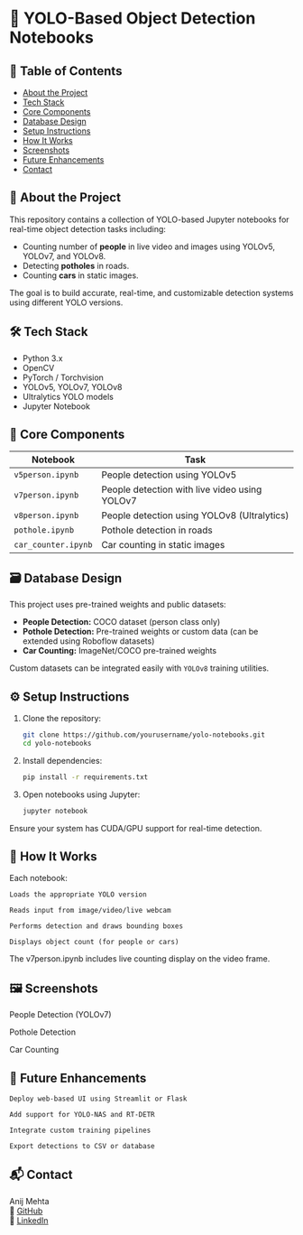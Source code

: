 # 🧠 YOLO-Based Object Detection Notebooks

## 📌 Table of Contents
- [About the Project](#-about-the-project)
- [Tech Stack](#-tech-stack)
- [Core Components](#-core-components)
- [Database Design](#-database-design)
- [Setup Instructions](#-setup-instructions)
- [How It Works](#-how-it-works)
- [Screenshots](#-screenshots)
- [Future Enhancements](#-future-enhancements)
- [Contact](#-contact)

## 📖 About the Project

This repository contains a collection of YOLO-based Jupyter notebooks for real-time object detection tasks including:
- Counting number of **people** in live video and images using YOLOv5, YOLOv7, and YOLOv8.
- Detecting **potholes** in roads.
- Counting **cars** in static images.

The goal is to build accurate, real-time, and customizable detection systems using different YOLO versions.

## 🛠️ Tech Stack

- Python 3.x
- OpenCV
- PyTorch / Torchvision
- YOLOv5, YOLOv7, YOLOv8
- Ultralytics YOLO models
- Jupyter Notebook

## 🧩 Core Components

| Notebook           | Task                                    |
|--------------------|------------------------------------------|
| `v5person.ipynb`   | People detection using YOLOv5            |
| `v7person.ipynb`   | People detection with live video using YOLOv7 |
| `v8person.ipynb`   | People detection using YOLOv8 (Ultralytics) |
| `pothole.ipynb`    | Pothole detection in roads               |
| `car_counter.ipynb`| Car counting in static images            |

## 🗃️ Database Design

This project uses pre-trained weights and public datasets:

- **People Detection:** COCO dataset (person class only)
- **Pothole Detection:** Pre-trained weights or custom data (can be extended using Roboflow datasets)
- **Car Counting:** ImageNet/COCO pre-trained weights

Custom datasets can be integrated easily with `YOLOv8` training utilities.

## ⚙️ Setup Instructions

1. Clone the repository:
   
   ```bash
   git clone https://github.com/yourusername/yolo-notebooks.git
   cd yolo-notebooks
   ```
   
3. Install dependencies:
   
   ```bash
   pip install -r requirements.txt
   ```

4. Open notebooks using Jupyter:

    ```bash
    jupyter notebook
    ```

Ensure your system has CUDA/GPU support for real-time detection.

## 🧪 How It Works

Each notebook:

    Loads the appropriate YOLO version

    Reads input from image/video/live webcam

    Performs detection and draws bounding boxes

    Displays object count (for people or cars)

The v7person.ipynb includes live counting display on the video frame.

## 🖼️ Screenshots
People Detection (YOLOv7)

Pothole Detection

Car Counting

## 🚀 Future Enhancements

    Deploy web-based UI using Streamlit or Flask

    Add support for YOLO-NAS and RT-DETR

    Integrate custom training pipelines

    Export detections to CSV or database

## 📬 Contact

Anij Mehta<br>
🔗 [GitHub](https://github.com/anij-mehta)<br>
🔗 [LinkedIn](https://www.linkedin.com/in/anij-mehta)
